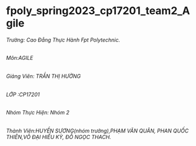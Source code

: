 # fpoly_spring2023_cp17201_team2_Agile
 
###### Trường: Cao Đẳng Thực Hành Fpt Polytechnic.
###### Môn:AGILE
###### Giảng Viên: TRẦN THỊ HƯỜNG
###### LỚP :CP17201
###### Nhóm Thực Hiện: Nhóm 2
###### Thành Viên:HUYỀN SƯƠNG(nhóm trưởng),PHẠM VĂN QUÂN, PHAN QUỐC THIÊN,VÕ ĐẠI HIẾU KỲ, ĐỖ NGỌC THACH.





	
	
	
